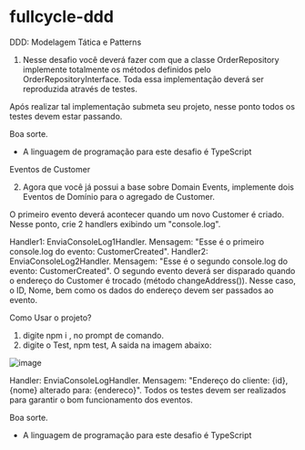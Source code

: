# fullcycle-ddd
DDD: Modelagem Tática e Patterns

1) Nesse desafio você deverá fazer com que a classe OrderRepository implemente totalmente os métodos definidos pelo OrderRepositoryInterface.
Toda essa implementação deverá ser reproduzida através de testes.

Após realizar tal implementação submeta seu projeto, nesse ponto todos os testes devem estar passando.

Boa sorte.

* A linguagem de programação para este desafio é TypeScript


Eventos de Customer

2) Agora que você já possui a base sobre Domain Events, implemente dois Eventos de Domínio para o agregado de Customer.

O primeiro evento deverá acontecer quando um novo Customer é criado. Nesse ponto, crie 2 handlers exibindo um "console.log". 

Handler1: EnviaConsoleLog1Handler. Mensagem: "Esse é o primeiro console.log do evento: CustomerCreated".
Handler2: EnviaConsoleLog2Handler. Mensagem: "Esse é o segundo console.log do evento: CustomerCreated". 
O segundo evento deverá ser disparado quando o endereço do Customer é trocado (método changeAddress()).
Nesse caso, o ID, Nome, bem como os dados do endereço devem ser passados ao evento.


Como Usar o projeto?

1) digite npm i , no prompt de comando.
2) digite o Test, npm test,
A saida na imagem abaixo:

![image](https://github.com/user-attachments/assets/185d659b-bfa2-460b-bdfb-9d24d9072905)



Handler: EnviaConsoleLogHandler. Mensagem: "Endereço do cliente: {id}, {nome} alterado para: {endereco}".
Todos os testes devem ser realizados para garantir o bom funcionamento dos eventos.

Boa sorte.

* A linguagem de programação para este desafio é TypeScript
